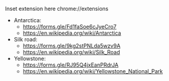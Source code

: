 Inset extension here chrome://extensions
- Antarctica:
  - https://forms.gle/Fd1faSoe6cJyeCro7
  - https://en.wikipedia.org/wiki/Antarctica
- Silk road:
  - https://forms.gle/9kg2stPNLda5wzv9A
  - https://en.wikipedia.org/wiki/Silk_Road
- Yellowstone:
  - https://forms.gle/RJ95Q4jxEanPRdrJA
  - https://en.wikipedia.org/wiki/Yellowstone_National_Park
